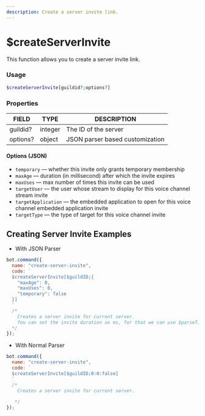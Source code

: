 ```yaml
---
description: Create a server invite link.
---
```


# $createServerInvite

This function allows you to create a server invite link.

### Usage 

```php
$createServerInvite[guildid?;options?]
```

### Properties

| FIELD | TYPE | DESCRIPTION |
| ----- | ----- | ----- | 
| guildid? | integer | The ID of the server | 
| options? | object | JSON parser based customization |

#### Options (JSON)

* `temporary` — whether this invite only grants temporary membership
* `maxAge` — duration (in millisecond) after which the invite expires
* `maxUses` — max number of times this invite can be used
* `targetUser` — the user whose stream to display for this voice channel stream invite
* `targetApplication` — the embedded application to open for this voice channel embedded application invite
* `targetType` — the type of target for this voice channel invite

## Creating Server Invite Examples

* With JSON Parser

```javascript
bot.command({
  name: "create-server-invite", 
  code: `
  $createServerInvite[$guildID;{
    "maxAge": 0,
    "maxUses": 0,
    "temporary": false
  }]
  `
  /* 
    Creates a server invite for current server.
    You can set the invite duration as ms, for that we can use $parseTime[10m] for example.
  */
});
```

* With Normal Parser

```javascript
bot.command({
  name: "create-server-invite", 
  code: `
  $createServerInvite[$guildID;0:0:false]
  `
  /* 
    Creates a server invite for current server.
    
   */
});
```
